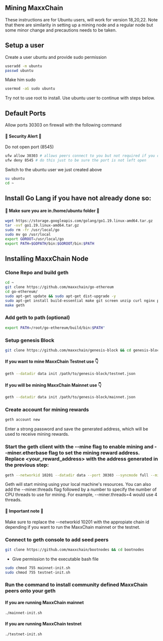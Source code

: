 ## Mining MaxxChain

These instructions are for Ubuntu users, will work for version 18,20,22.
Note that there are similarity in setting up a mining node and a regular node but some 
minor change and precautions needs to be taken.

## Setup a user 

Create a user ubuntu and provide sudo permission
```bash
useradd -m ubuntu
passwd ubuntu
```
Make him sudo

```bash
usermod -aG sudo ubuntu
```
Try not to use root to install. Use ubuntu user to continue with steps below.

## Default Ports
Allow ports 30303 on firewall with the following command

#### 🚨 Security Alert 🚨    
Do not open port (8545)

```bash
ufw allow 30303 # allows peers connect to you but not required if you don't want to publish your node address
ufw deny 8545 # do this just to be sure the port is not left open
```   

Switch to the ubuntu user we just created above

```bash
su ubuntu
cd ~
```

## Install Go Lang if you have not already done so: 

#### 🚨 Make sure you are in /home/ubuntu folder 🚨

```bash
wget https://storage.googleapis.com/golang/go1.19.linux-amd64.tar.gz
tar -xvf go1.19.linux-amd64.tar.gz
sudo rm -fr /usr/local/go
sudo mv go /usr/local
export GOROOT=/usr/local/go
export PATH=$GOPATH/bin:$GOROOT/bin:$PATH
```

## Installing MaxxChain Node 

### Clone Repo and build geth

```bash
cd ~
git clone https://github.com/maxxchain/go-ethereum
cd go-ethereum/
sudo apt-get update && sudo apt-get dist-upgrade -y
sudo apt-get install build-essential make git screen unzip curl nginx pkg-config nmap xterm screen tcl -y
make geth
```

### Add geth to path (optional)
```bash
export PATH=/root/go-ethereum/build/bin:$PATH"
```

### Setup genesis Block

```bash
git clone https://github.com/maxxchain/genesis-block && cd genesis-block
```

#### If you want to mine MaxxChain Testnet use 👇

```bash
geth --datadir data init /path/to/genesis-block/testnet.json
```

#### If you will be mining MaxxChain Mainnet use 👇
```bash
geth --datadir data init /path/to/genesis-block/mainnet.json
```

### Create account for mining rewards

```bash
geth account new
```

Enter a strong password and save the generated address, which will be used to receive mining rewards.


### Start the geth client with the --mine flag to enable mining and --miner.etherbase flag to set the mining reward address. Replace <your_reward_address> with the address generated in the previous step:

```bash
geth --networkid 10201 --datadir data --port 30303 --syncmode full --mine --miner.etherbase=<your_reward_address>
```

Geth will start mining using your local machine's resources. You can also add the --miner.threads flag followed by a number to specify the number of CPU threads to use for mining. For example, --miner.threads=4 would use 4 threads.

#### 🚨 Important note 🚨
Make sure to replace the --networkid 10201 with the appropiate chain id depending if you want
to run the MaxxChain mainnet or the testnet.    


### Connect to geth console to add seed peers

```bash
git clone https://github.com/maxxchain/bootnodes && cd bootnodes
```

- Give permission to the executable bash file

```bash
sudo chmod 755 mainnet-init.sh
sudo chmod 755 testnet-init.sh
```

### Run the command to install community defined MaxxChain peers onto your geth
#### If you are running MaxxChain mainnet 
```bash
./mainnet-init.sh
```    
    
#### If you are running MaxxChain testnet 
```bash
./testnet-init.sh
```
